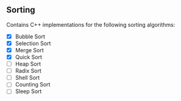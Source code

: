 ## Sorting

Contains C++ implementations for the following sorting algorithms:

- [x] Bubble Sort
- [x] Selection Sort
- [x] Merge Sort
- [x] Quick Sort
- [ ] Heap Sort
- [ ] Radix Sort
- [ ] Shell Sort
- [ ] Counting Sort
- [ ] Sleep Sort 
